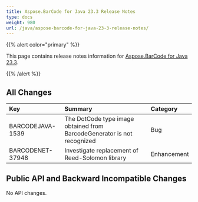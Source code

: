 ```yaml
---
title: Aspose.BarCode for Java 23.3 Release Notes
type: docs
weight: 980
url: /java/aspose-barcode-for-java-23-3-release-notes/
---
```


{{% alert color="primary" %}}

This page contains release notes information for [Aspose.BarCode for Java 23.3](https://downloads.aspose.com/barcode/java/new-releases/aspose.barcode-for-java-23.3/).

{{% /alert %}}
## **All Changes**

|**Key**|**Summary**|**Category**|
| :- | :- | :- |
|BARCODEJAVA-1539|The DotCode type image obtained from BarcodeGenerator is not recognized|Bug|
|BARCODENET-37948|Investigate replacement of Reed-Solomon library|Enhancement|

## **Public API and Backward Incompatible Changes**
No API changes.